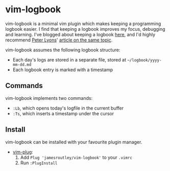# vim-logbook

vim-logbook is a minimal vim plugin which makes keeping a programming logbook
easier. I find that keeping a logbook improves my focus, debugging and learning.
I've blogged about keeping a logbook
[here](https://routley.io/tech/2017/11/23/logbook.html), and I'd highly
recommend [Peter Lyons](https://peterlyons.com/)' [article on the same
topic](https://peterlyons.com/leveling-up#your-work-journal).

vim-logbook assumes the following logbook structure:
- Each day's logs are stored in a separate file, stored at
  `~/logbook/yyyy-mm-dd.md`
- Each logbook entry is marked with a timestamp

## Commands

vim-logbook implements two commands:
- `:Lb`, which opens today's logfile in the current buffer
- `:Ts`, which inserts a timestamp under the cursor

## Install

vim-logbook can be installed with your favourite plugin manager.

- [vim-plug](https://github.com/junegunn/vim-plug):
	1. Add `Plug 'jamesroutley/vim-logbook'` to your `.vimrc`
	2. Run `:PlugInstall`
